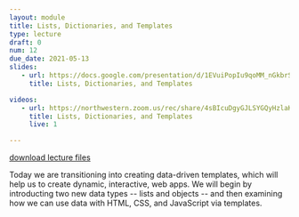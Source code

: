 ```yaml
---
layout: module
title: Lists, Dictionaries, and Templates
type: lecture
draft: 0
num: 12
due_date: 2021-05-13
slides:
   - url: https://docs.google.com/presentation/d/1EVuiPopIu9qoMM_nGkbrSS1O0EMTw4FHJ1La_hh-S_Y/edit?usp=sharing
     title: Lists, Dictionaries, and Templates

videos:
   - url: https://northwestern.zoom.us/rec/share/4sBIcuDgyGJLSYGQyHzlaKgOGZ7qeaa8gClPrKEOzE5cS_kwp07QbP1WVucg6sXF?startTime=1589403533000
     title: Lists, Dictionaries, and Templates
     live: 1

---
```


<a class="nu-button" href="/spring2021/course-files/lectures/lecture12.zip">
    download lecture files 
    <i class="fas fa-download"></i>
</a>

Today we are transitioning into creating data-driven templates, which will help us to create dynamic, interactive, web apps. We will begin by introducting two new data types -- lists and objects -- and then examining how we can use data with HTML, CSS, and JavaScript via templates.
